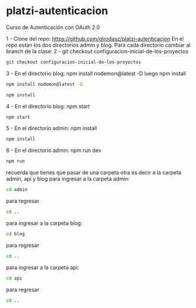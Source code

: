 # platzi-autenticacion
Curso de Autenticación con OAuth 2.0

1 - Clone del repo: https://github.com/glrodasz/platzi-autenticacion
En el repo estan los dos directorios admin y blog. Para cada directorio cambiar al branch de la clase:
2 - git checkout configuracion-inicial-de-los-proyectos
```bash
git checkout configuracion-inicial-de-los-proyectos
```

3 - En el directorio blog: npm install nodemon@latest -D luego npm install
```bash
npm install nodemon@latest -D 
```
```bash
npm install
````

4 - En el directorio blog: npm start
```bash
npm start
```
5 - En el directorio admin: npm install
```bash
npm install
````

6 - En el directorio admin: npm run dev
```bash
npm run
```

recuerda que tienes que pasar de una carpeta otra es decir a la carpeta admin, api y blog
para ingresar a la carpeta admin:
```bash
cd admin
```
para regresar
```bash
cd ..
````
para ingresar a la carpeta blog:
```bash
cd blog
```
para regresar
```bash
cd ..
````
para ingresar a la carpeta api:
```bash
cd api
```
para regresar
```bash
cd ..
````

